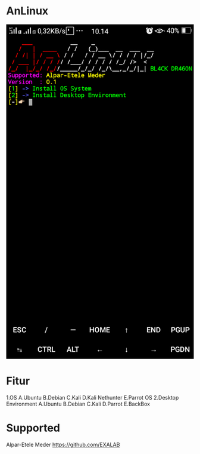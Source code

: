 # AnLinux

![Alt text](https://raw.githubusercontent.com/billal1412/AnLinux/master/Screenshot_2019-12-06-10-14-26-23.png)

# Fitur
1.OS
     A.Ubuntu
     B.Debian
     C.Kali
     D.Kali Nethunter
     E.Parrot OS
2.Desktop Environment
     A.Ubuntu
     B.Debian
     C.Kali
     D.Parrot
     E.BackBox


# Supported
Alpar-Etele Meder
https://github.com/EXALAB
